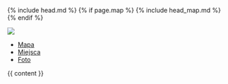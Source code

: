 <!DOCTYPE html PUBLIC "-//W3C//DTD XHTML 1.0 Transitional//EN" "http://www.w3.org/TR/xhtml1/DTD/xhtml1-transitional.dtd">
<html xmlns="http://www.w3.org/1999/xhtml" lang="en-US">

<head>

{% include head.md %}
{% if page.map %}
{% include head_map.md %}
{% endif %}

</head>

 <body>
  <div id="main-page">
   <div id="main-header">
    <div id="main-headerimg">
     <a href="{{ site.url }}"><img src="/img/mb_full.png" /></a>
    </div>
		<div id="main-menu">
      <ul>
        <li><a href="/" title="Mapa">Mapa</a></li>
        <li><a href="/places.html" title="Miejsca">Miejsca</a></li>
        <li><a href="/photos.html" title="Foto">Foto</a></li>
      </ul>
		</div>
   </div>
   <div id="main-content" >
      {{ content }} 
   </div>
 </body>
</html>
